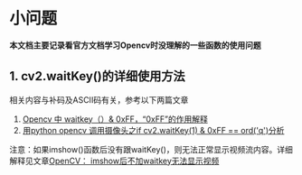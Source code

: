 # 小问题

**本文档主要记录看官方文档学习Opencv时没理解的一些函数的使用问题**

## 1. cv2.waitKey()的详细使用方法
相关内容与补码及ASCII码有关，参考以下两篇文章  
1. [Opencv 中 waitkey（）& 0xFF，“0xFF”的作用解释](https://blog.csdn.net/hao5119266/article/details/104173400)
2. [用python opencv 调用摄像头之if cv2.waitKey(1) & 0xFF == ord('q')分析](https://blog.csdn.net/weixin_42480593/article/details/82751180)

注意：如果imshow()函数后没有跟waitKey()，则无法正常显示视频流内容。详细解释见文章[OpenCV： imshow后不加waitkey无法显示视频](https://www.cnblogs.com/kissfu/p/3608016.html)
